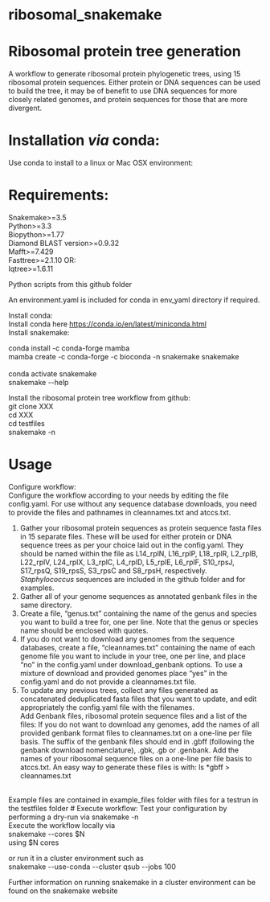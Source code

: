 # ribosomal_snakemake

# Ribosomal protein tree generation

A workflow to generate ribosomal protein phylogenetic trees, using 15 ribosomal protein sequences.  Either protein or DNA sequences can be used to build the tree, it may be of benefit to use DNA sequences for more closely related genomes, and protein sequences for those that are more divergent.

# Installation <i>via</i> conda:
Use conda to install to a linux or Mac OSX environment:

# Requirements:
Snakemake>=3.5<br>
Python>=3.3<br>
Biopython>=1.77<br>
Diamond BLAST version>=0.9.32<br>
Mafft>=7.429<br>
Fasttree>=2.1.10 OR:<br>
Iqtree>=1.6.11<br>

Python scripts from this github folder

An environment.yaml is included for conda in env_yaml directory if required.

Install conda:<br>
Install conda here https://conda.io/en/latest/miniconda.html<br>
Install snakemake:<br>

conda install -c conda-forge mamba<br>
mamba create -c conda-forge -c bioconda -n snakemake snakemake<br>
<br>
conda activate snakemake<br>
snakemake --help<br>

Install the ribosomal protein tree workflow from github:<br>
git clone XXX<br>
cd XXX<br>
cd testfiles<br>
snakemake -n<br>

# Usage
Configure workflow:<br>
Configure the workflow according to your needs by editing the file config.yaml. For use without any sequence database downloads, you need to provide the files and pathnames in cleannames.txt and atccs.txt.

1.	Gather your ribosomal protein sequences as protein sequence fasta files in 15 separate files.  These will be used for either protein or DNA sequence trees as per your choice laid out in the config.yaml.  They should be named within the file as L14_rplN, L16_rplP, L18_rplR, L2_rplB, L22_rplV, L24_rplX, L3_rplC, L4_rplD, L5_rplE, L6_rplF, S10_rpsJ, S17_rpsQ, S19_rpsS, S3_rpsC and S8_rpsH, respectively.  <i>Staphylococcus</i> sequences are included in the github folder and for examples.
2.	Gather all of your genome sequences as annotated genbank files in the same directory. 
3.	Create a file, “genus.txt” containing the name of the genus and species you want to build a tree for, one per line.  Note that the genus or species name should be enclosed with quotes.
1.	 If you do not want to download any genomes from the sequence databases, create a file, “cleannames.txt” containing the name of each genome file you want to include in your tree, one per line, and place “no” in the config.yaml under download_genbank options.  To use a mixture of download and provided genomes place “yes” in the config.yaml and do not provide a cleannames.txt file.
4.	To update any previous trees, collect any files generated as concatenated deduplicated fasta files that you want to update, and edit appropriately the config.yaml file with the filenames.  
Add Genbank files, ribosomal protein sequence files and a list of the files:
If you do not want to download any genomes, add the names of all provided genbank format files to cleannames.txt on a one-line per file basis.  The suffix of the genbank files should end in .gbff (following the genbank download nomenclature), .gbk, .gb or .genbank. Add the names of your ribosomal sequence files on a one-line per file basis to atccs.txt.  An easy way to generate these files is with: 
ls *gbff > cleannames.txt
<br>
Example files are contained in example_files folder with files for a testrun in the testfiles folder
# Execute workflow:
Test your configuration by performing a dry-run via
snakemake -n<br>
Execute the workflow locally via<br>
snakemake --cores $N<br>
using $N cores<br>

or run it in a cluster environment such as<br>
snakemake --use-conda --cluster qsub --jobs 100<br>

Further information on running snakemake in a cluster environment can be found on the snakemake website<br>
